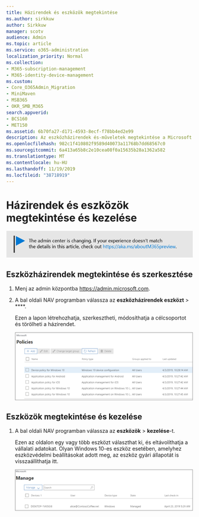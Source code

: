 ```yaml
---
title: Házirendek és eszközök megtekintése
ms.author: sirkkuw
author: Sirkkuw
manager: scotv
audience: Admin
ms.topic: article
ms.service: o365-administration
localization_priority: Normal
ms.collection:
- M365-subscription-management
- M365-identity-device-management
ms.custom:
- Core_O365Admin_Migration
- MiniMaven
- MSB365
- OKR_SMB_M365
search.appverid:
- BCS160
- MET150
ms.assetid: 6b70fa27-d171-4593-8ecf-f78bb4ed2e99
description: Az eszközházirendek és-műveletek megtekintése a Microsoft 365-es vállalati szintű globális rendszergazdai hitelesítő adatokkal történő bejelentkezéssel.
ms.openlocfilehash: 982c1f410802f9589d40073a11768b7dd68567c0
ms.sourcegitcommit: 6a413a65b8c2e10cea08f0a15635b28a1362a582
ms.translationtype: MT
ms.contentlocale: hu-HU
ms.lasthandoff: 11/19/2019
ms.locfileid: "38718919"
---
```

# <a name="view-and-manage-policies-and-devices"></a>Házirendek és eszközök megtekintése és kezelése

[![A megjelenő címke figyelmeztet a felügyeleti központ változásaira, további részleteket itt talál: aka.ms/aboutM365preview.](media/m365admincenterchanging.png)](https://docs.microsoft.com/office365/admin/microsoft-365-admin-center-preview)

## <a name="view-and-edit-device-policies"></a>Eszközházirendek megtekintése és szerkesztése

1.  Menj az admin központba <a href="https://go.microsoft.com/fwlink/p/?linkid=837890" target="_blank">https://admin.microsoft.com</a>.
2. A bal oldali NAV programban válassza az **eszközházirendek eszközt** \> ****.

    Ezen a lapon létrehozhatja, szerkesztheti, módosíthatja a célcsoportot és törölheti a házirendet.

    ![Screenshot of the Policies page](media/devicepolicies.png)
  
## <a name="view-and-manage-devices"></a>Eszközök megtekintése és kezelése

1. A bal oldali NAV programban válassza az **eszközök** \> **kezelése**-t. 
    
    Ezen az oldalon egy vagy több eszközt választhat ki, és eltávolíthatja a vállalati adatokat. Olyan Windows 10-es eszköz esetében, amelyhez eszközvédelmi beállításokat adott meg, az eszköz gyári állapotát is visszaállíthatja itt.
  
   ![Eszközök kezelése lap](media/devicesmanage.png)

